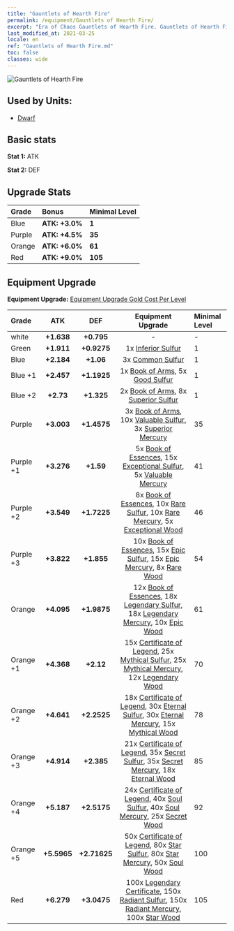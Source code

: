 ```yaml
---
title: "Gauntlets of Hearth Fire"
permalink: /equipment/Gauntlets of Hearth Fire/
excerpt: "Era of Chaos Gauntlets of Hearth Fire. Gauntlets of Hearth Fire"
last_modified_at: 2021-03-25
locale: en
ref: "Gauntlets of Hearth Fire.md"
toc: false
classes: wide
---
```


  ![Gauntlets of Hearth Fire](/images/e/e_2023.png)

## Used by Units:

* [Dwarf](/units/Dwarf/) 


## Basic stats
 **Stat 1:** ATK

 **Stat 2:** DEF

## Upgrade Stats

  |     Grade    |   Bonus | Minimal Level | 
  |:-------------|:--------|:--------------| 
  | Blue | **ATK: +3.0%** | **1** | 
  | Purple | **ATK: +4.5%** | **35** | 
  | Orange | **ATK: +6.0%** | **61** | 
  | Red | **ATK: +9.0%** | **105** | 


## Equipment Upgrade
 **Equipment Upgrade:** [Equipment Upgrade Gold Cost Per Level](/equipment/EquipmentUpgradeCostPerLevel/) 

  |          Grade      | ATK | DEF | Equipment Upgrade | Minimal Level |
  |:--------------------|:---------:|:---------:|:----------------:|:--------------|
  | white | **+1.638** | **+0.795** | - | - |
  | Green | **+1.911** | **+0.9275** | 1x [Inferior Sulfur](/Items/mat_3/) | 1 |
  | Blue | **+2.184** | **+1.06** | 3x [Common Sulfur](/Items/mat_9/) | 1 |
  | Blue +1 | **+2.457** | **+1.1925** | 1x [Book of Arms](/Items/mat_18/), 5x [Good Sulfur](/Items/mat_15/) | 1 |
  | Blue +2 | **+2.73** | **+1.325** | 2x [Book of Arms](/Items/mat_25/), 8x [Superior Sulfur](/Items/mat_22/) | 1 |
  | Purple | **+3.003** | **+1.4575** | 3x [Book of Arms](/Items/mat_32/), 10x [Valuable Sulfur](/Items/mat_29/), 3x [Superior Mercury](/Items/mat_21/) | 35 |
  | Purple +1 | **+3.276** | **+1.59** | 5x [Book of Essences](/Items/mat_39/), 15x [Exceptional Sulfur](/Items/mat_36/), 5x [Valuable Mercury](/Items/mat_28/) | 41 |
  | Purple +2 | **+3.549** | **+1.7225** | 8x [Book of Essences](/Items/mat_46/), 10x [Rare Sulfur](/Items/mat_43/), 10x [Rare Mercury](/Items/mat_42/), 5x [Exceptional Wood](/Items/mat_34/) | 46 |
  | Purple +3 | **+3.822** | **+1.855** | 10x [Book of Essences](/Items/mat_53/), 15x [Epic Sulfur](/Items/mat_50/), 15x [Epic Mercury](/Items/mat_49/), 8x [Rare Wood](/Items/mat_41/) | 54 |
  | Orange | **+4.095** | **+1.9875** | 12x [Book of Essences](/Items/mat_60/), 18x [Legendary Sulfur](/Items/mat_57/), 18x [Legendary Mercury](/Items/mat_56/), 10x [Epic Wood](/Items/mat_48/) | 61 |
  | Orange +1 | **+4.368** | **+2.12** | 15x [Certificate of Legend](/Items/mat_67/), 25x [Mythical Sulfur](/Items/mat_64/), 25x [Mythical Mercury](/Items/mat_63/), 12x [Legendary Wood](/Items/mat_55/) | 70 |
  | Orange +2 | **+4.641** | **+2.2525** | 18x [Certificate of Legend](/Items/mat_74/), 30x [Eternal Sulfur](/Items/mat_71/), 30x [Eternal Mercury](/Items/mat_70/), 15x [Mythical Wood](/Items/mat_62/) | 78 |
  | Orange +3 | **+4.914** | **+2.385** | 21x [Certificate of Legend](/Items/mat_81/), 35x [Secret Sulfur](/Items/mat_78/), 35x [Secret Mercury](/Items/mat_77/), 18x [Eternal Wood](/Items/mat_69/) | 85 |
  | Orange +4 | **+5.187** | **+2.5175** | 24x [Certificate of Legend](/Items/mat_88/), 40x [Soul Sulfur](/Items/mat_85/), 40x [Soul Mercury](/Items/mat_84/), 25x [Secret Wood](/Items/mat_76/) | 92 |
  | Orange +5 | **+5.5965** | **+2.71625** | 50x [Certificate of Legend](/Items/mat_95/), 80x [Star Sulfur](/Items/mat_92/), 80x [Star Mercury](/Items/mat_91/), 50x [Soul Wood](/Items/mat_83/) | 100 |
  | Red | **+6.279** | **+3.0475** | 100x [Legendary Certificate](/Items/mat_102/), 150x [Radiant Sulfur](/Items/mat_99/), 150x [Radiant Mercury](/Items/mat_98/), 100x [Star Wood](/Items/mat_90/) | 105 |

